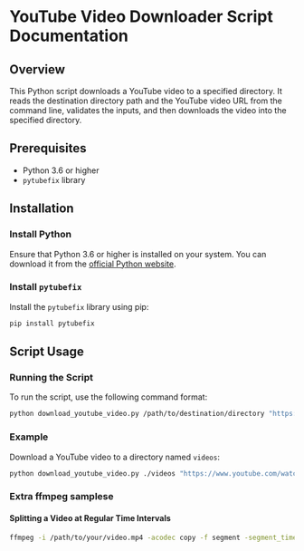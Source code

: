# YouTube Video Downloader Script Documentation

## Overview
This Python script downloads a YouTube video to a specified directory. It reads the destination directory path and the YouTube video URL from the command line, validates the inputs, and then downloads the video into the specified directory.

## Prerequisites
- Python 3.6 or higher
- `pytubefix` library

## Installation

### Install Python
Ensure that Python 3.6 or higher is installed on your system. You can download it from the [official Python website](https://www.python.org/downloads/).

### Install `pytubefix`
Install the `pytubefix` library using pip:
```bash
pip install pytubefix
```

## Script Usage


### Running the Script
To run the script, use the following command format:

```bash
python download_youtube_video.py /path/to/destination/directory "https://www.youtube.com/watch?v=example"
```

### Example
Download a YouTube video to a directory named `videos`:
```bash
python download_youtube_video.py ./videos "https://www.youtube.com/watch?v=abcdefghijk"
```

### Extra ffmpeg samplese

#### Splitting a Video at Regular Time Intervals

```bash
ffmpeg -i /path/to/your/video.mp4 -acodec copy -f segment -segment_time 20 -vcodec copy -reset_timestamps 1 -map 0 output_time_%d.mp4
```